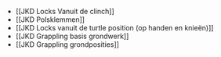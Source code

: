   
- [[JKD Locks Vanuit de clinch]] 
- [[JKD Polsklemmen]]
- [[JKD Locks vanuit de turtle position (op handen en knieën)]]
- [[JKD Grappling basis grondwerk]]
- [[JKD Grappling grondposities]]